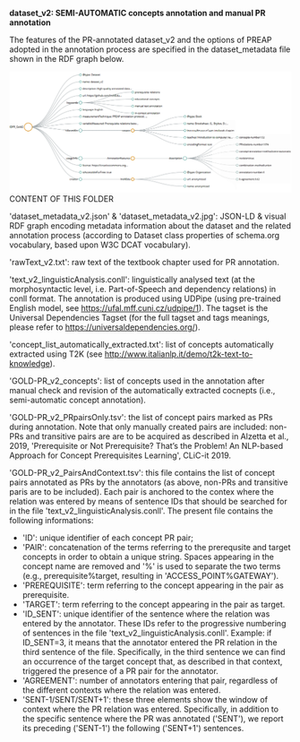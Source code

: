 **dataset_v2: SEMI-AUTOMATIC concepts annotation and manual PR annotation**

The features of the PR-annotated dataset_v2 and the options of PREAP adopted in the annotation process are specified in the dataset_metadata file shown in the RDF graph below.

![Metadata describing the sample dataset](https://github.com/IntAIEdu/PRAT/blob/main/data/PREAP-datasets-versions/dataset_v2/dataset-metadata_v2.jpg)
CONTENT OF THIS FOLDER

'dataset_metadata_v2.json' & 'dataset_metadata_v2.jpg': JSON-LD & visual RDF graph encoding metadata information about the dataset and the related annotation process (according to Dataset class properties of schema.org vocabulary, based upon W3C DCAT vocabulary).

'rawText_v2.txt': raw text of the textbook chapter used for PR annotation.

'text_v2_linguisticAnalysis.conll': linguistically analysed text (at the morphosyntactic level, i.e. Part-of-Speech and dependency relations) in conll format. The annotation is produced using UDPipe (using pre-trained English model, see https://ufal.mff.cuni.cz/udpipe/1). The tagset is the Universal Dependencies Tagset (for the full tagset and tags meanings, please refer to https://universaldependencies.org/).

'concept_list_automatically_extracted.txt': list of concepts  automatically extracted using T2K (see http://www.italianlp.it/demo/t2k-text-to-knowledge).

'GOLD-PR_v2_concepts': list of concepts used in the annotation  after manual check and revision of the automatically extracted cocnepts (i.e., semi-automatic concept annotation).

'GOLD-PR_v2_PRpairsOnly.tsv': the list of concept pairs marked as PRs during annotation. Note that only manually created pairs are included: non-PRs and transitive pairs are are to be acquired as described in Alzetta et al., 2019, 'Prerequisite or Not Prerequisite? That’s the Problem! An NLP-based Approach for Concept Prerequisites Learning', CLiC-it 2019.

'GOLD-PR_v2_PairsAndContext.tsv': this file contains the list of concept pairs annotated as PRs by the annotators (as above, non-PRs and transitive paris are to be included). Each pair is anchored to the contex where the relation was entered by means of sentence IDs that should be searched for in the file 'text_v2_linguisticAnalysis.conll'.
The present file contains the following informations:
- 'ID': unique identifier of each concept PR pair;
- 'PAIR': concatenation of the terms referring to the prerequsite and target concepts in order to obtain a unique string. Spaces appearing in the concept name are removed and '%' is used to separate the two terms (e.g., prerequisite%target, resulting in 'ACCESS_POINT%GATEWAY').
- 'PREREQUISITE': term referring to the concept appearing in the pair as prerequisite.
- 'TARGET': term referring to the concept appearing in the pair as target.
- 'ID_SENT': unique identifier of the sentence where the relation was entered by the annotator. These IDs refer to the progressive numbering of sentences in the file 'text_v2_linguisticAnalysis.conll'. Example: if ID_SENT=3, it means that the annotator entered the PR relation in the third sentence of the file. Specifically, in the third sentence we can find an occurrence of the target concept that, as described in that context, triggered the presence of a PR pair for the annotator. 
- 'AGREEMENT': number of annotators entering that pair, regardless of the different contexts where the relation was entered.
- 'SENT-1/SENT/SENT+1': these three elements show the window of context where the PR relation was entered. Specifically, in addition to the specific sentence where the PR was annotated  ('SENT'), we report its preceding  ('SENT-1') the following ('SENT+1') sentences.
